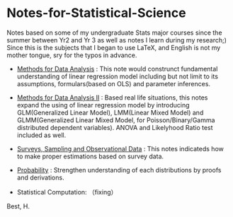 # Notes-for-Statistical-Science

Notes based on some of my undergraduate Stats major courses since the summer between Yr2 and Yr 3 as well as notes I learn during my research;) Since this is the subjects that I began to use LaTeX, and English is not my mother tongue, sry for the typos in advance.

- [Methods for Data Analysis](https://github.com/HaoyueTan/Notes-for-Statistical-Science/blob/main/Methods%20for%20Data%20Analysis%20I%20%26%20II/STA302%20Lecture%20Notes.pdf) : This note would construnct fundamental understanding of linear regression model including but not limit to its assumptions, formulars(based on OLS) and parameter inferences. 

- [Methods for Data Analysis II](https://github.com/HaoyueTan/Notes-for-Statistical-Science/blob/main/Methods%20for%20Data%20Analysis%20I%20%26%20II/STA303%20Lecture%20Notes.pdf) : Based real life situations, this notes expand the using of linear regression model by introducing GLM(Generalized Linear Model), LMM(Linear Mixed Model) and GLMM(Generalized Linear Mixed Model, for Poisson/Binary/Gamma distributed dependent variables). ANOVA and Likelyhood Ratio test included as well. 

- [Surveys, Sampling and Observational Data](https://github.com/HaoyueTan/Notes-for-Statistical-Science/blob/main/Surveys,%20Sampling%20and%20Observational%20Data/STA304%20Lecture%20Notes.tex) : This notes indicateds how to make proper estimations based on survey data. 

- [Probability](https://github.com/HaoyueTan/Notes-for-Statistical-Science/blob/main/Probability/STA347%20Lecture%20notes.tex) : Strengthen understanding of each distributions by proofs and derivations. 

- Statistical Computation: （fixing）


Best,
H.
